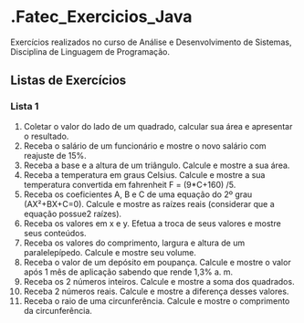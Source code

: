 # .Fatec_Exercicios_Java
Exercícios realizados no curso de Análise e Desenvolvimento de Sistemas, Disciplina de Linguagem de Programação.

## Listas de Exercícios

### Lista 1

1.  Coletar o valor do lado de um quadrado, calcular sua área e apresentar o resultado.
2.  Receba o salário de um funcionário e mostre o novo salário com reajuste de 15%.
3.  Receba a base e a altura de um triângulo. Calcule e mostre a sua área.
4.  Receba  a  temperatura  em  graus   Celsius.  Calcule  e  mostre  a  sua temperatura convertida em fahrenheit F = (9*C+160) /5.
5.  Receba  os  coeficientes  A,  B  e  C  de  uma  equação  do  2º  grau (AX²+BX+C=0).  Calcule  e  mostre  as  raízes  reais  (considerar  que  a equação possue2 raízes).
6.  Receba os valores em x e y. Efetua a troca de seus valores e mostre seus conteúdos.
7.  Receba os valores do comprimento, largura e altura de um paralelepípedo. Calcule e mostre seu volume.
8.  Receba o valor de um depósito em poupança. Calcule e mostre o valor após 1 mês de aplicação sabendo que rende 1,3% a. m.
9.  Receba os 2 números inteiros. Calcule e mostre a soma dos quadrados.
10. Receba 2 números reais. Calcule e mostre a diferença desses valores.
11. Receba o raio de uma circunferência. Calcule e mostre o comprimento da circunferência.
